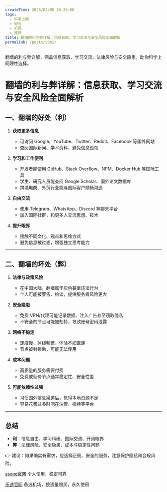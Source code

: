 ```yaml
---
createTime: 2025/02/05 20:29:00
tags:
  - 科学上网
  - VPN
  - 机场
  - 推荐
title: 翻墙的利与弊详解：信息获取、学习交流与安全风险全面解析
permalink: /posts/vpn1/
---
```


翻墙的利与弊详解，涵盖信息获取、学习交流、法律风险与安全隐患，助你科学上网理性选择。

<!-- more -->
# 翻墙的利与弊详解：信息获取、学习交流与安全风险全面解析

## 一、翻墙的好处（利）

1. **获取更多信息**  
   - 可访问 Google、YouTube、Twitter、Reddit、Facebook 等国外网站  
   - 查阅国际新闻、学术资料，避免信息孤岛  

2. **学习和工作便利**  
   - 开发者能使用 GitHub、Stack Overflow、NPM、Docker Hub 等国际工具  
   - 学生、研究人员能查阅 Google Scholar、国外论文数据库  
   - 跨境电商、外贸行业能与国际客户顺畅沟通  

3. **自由交流**  
   - 使用 Telegram、WhatsApp、Discord 等聊天平台  
   - 加入国际社群，和更多人交流思想、技术  

4. **提升眼界**  
   - 接触不同文化、观点和思维方式  
   - 避免信息被过滤，增强独立思考能力  

---

## 二、翻墙的坏处（弊）

1. **法律与政策风险**  
   - 在中国大陆，翻墙属于灰色甚至违法行为  
   - 个人可能被警告、约谈，提供服务者风险更大  

2. **安全隐患**  
   - 免费 VPN/代理可能记录数据、注入广告甚至窃取隐私  
   - 不安全的节点可能被劫持，导致账号密码泄露  

3. **网络不稳定**  
   - 速度慢、掉线频繁，体验不如直连  
   - 节点被封锁后，可能无法使用  

4. **成本问题**  
   - 高质量的服务需要付费  
   - 免费或低价节点通常稳定性、安全性差  

5. **可能依赖性过强**  
   - 习惯国外信息渠道后，觉得本地资源不足  
   - 容易花费过多时间在油管、推特等平台  

---

## 总结

- **利**：信息自由、学习科研、国际交流、开阔眼界  
- **弊**：法律风险、安全隐患、成本与稳定性问题  

👉 建议：如果确实有需求，应选择正规、安全的服务，注意保护隐私和合规风险。

[ssone官网](https://hello-ssone.com/register?aff=QpXdVaKY) 个人使用，稳定可靠

[乐速官网](https://www.luxd.uk/#/register?code=mquP7UE5) 备选机场，按流量购买，永久使用